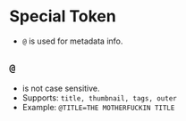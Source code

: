 # Special Token
- `@` is used for metadata info.

## `@`
- is not case sensitive.
- Supports: `title, thumbnail, tags, outer`
- Example: `@TITLE=THE MOTHERFUCKIN TITLE`
